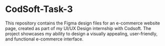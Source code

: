 # CodSoft-Task-3
This repository contains the Figma design files for an e-commerce website page, created as part of my UI/UX Design internship with Codsoft. The project showcases my ability to design a visually appealing, user-friendly, and functional e-commerce interface.
